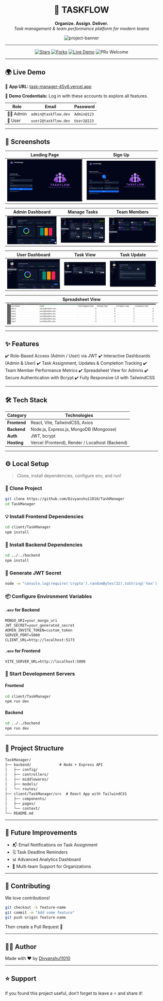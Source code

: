 <h1 align="center">🚀 TASKFLOW</h1>

<p align="center">
  <b>Organize. Assign. Deliver.</b><br>
  <i>Task management & team performance platform for modern teams</i>
</p>

<p align="center">
  <img src="https://socialify.git.ci/Divyanshu11010/TaskManager/image?custom_description=Organize.Assign.Deliver.&description=1&language=1&name=1&owner=1&stargazers=1&theme=Auto" alt="project-banner">
</p>

---

<p align="center">
  <a href="https://github.com/Divyanshu11010/TaskManager"><img src="https://img.shields.io/github/stars/Divyanshu11010/TaskManager?style=for-the-badge&logo=github" alt="Stars"></a>
  <a href="https://github.com/Divyanshu11010/TaskManager/fork"><img src="https://img.shields.io/github/forks/Divyanshu11010/TaskManager?style=for-the-badge&logo=github" alt="Forks"></a>
  <a href="https://task-manager-45y6.vercel.app/"><img src="https://img.shields.io/badge/Live-Demo-blueviolet?style=for-the-badge&logo=vercel" alt="Live Demo"></a>
  <img src="https://img.shields.io/badge/PRs-Welcome-success?style=for-the-badge&logo=github" alt="PRs Welcome">
</p>

---

## 🌍 Live Demo

🔗 **App URL:** [task-manager-45y6.vercel.app](https://task-manager-45y6.vercel.app/)

🧪 **Demo Credentials:** Log in with these accounts to explore all features.

| Role    | Email                | Password    |
| ------- | -------------------- | ----------- |
| 👨‍💼 Admin | `admin@taskflow.dev` | `Admin@123` |
| 👷 User  | `user2@taskflow.dev` | `User2@123` |

---

## 📸 Screenshots

| Landing Page                                                                                                   | Sign Up                                                                                                        |
| -------------------------------------------------------------------------------------------------------------- | -------------------------------------------------------------------------------------------------------------- |
| ![](https://github.com/Divyanshu11010/TaskManager/blob/main/client/TaskManager/snapshots/landing.png?raw=true) | ![](https://github.com/Divyanshu11010/TaskManager/blob/main/client/TaskManager/snapshots/sign_up.png?raw=true) |

| Admin Dashboard                                                                                                        | Manage Tasks                                                                                                       | Team Members                                                                                                        |
| ---------------------------------------------------------------------------------------------------------------------- | ------------------------------------------------------------------------------------------------------------------ | ------------------------------------------------------------------------------------------------------------------- |
| ![](https://github.com/Divyanshu11010/TaskManager/blob/main/client/TaskManager/snapshots/admin_dashboard.png?raw=true) | ![](https://github.com/Divyanshu11010/TaskManager/blob/main/client/TaskManager/snapshots/admin_tasks.png?raw=true) | ![](https://github.com/Divyanshu11010/TaskManager/blob/main/client/TaskManager/snapshots/team_members.png?raw=true) |

| User Dashboard                                                                                                        | Task View                                                                                                         | Task Update                                                                                                             |
| --------------------------------------------------------------------------------------------------------------------- | ----------------------------------------------------------------------------------------------------------------- | ----------------------------------------------------------------------------------------------------------------------- |
| ![](https://github.com/Divyanshu11010/TaskManager/blob/main/client/TaskManager/snapshots/user_dashboard.png?raw=true) | ![](https://github.com/Divyanshu11010/TaskManager/blob/main/client/TaskManager/snapshots/user_tasks.png?raw=true) | ![](https://github.com/Divyanshu11010/TaskManager/blob/main/client/TaskManager/snapshots/user_update_task.png?raw=true) |

| Spreadsheet View                                                                                                   |
| ------------------------------------------------------------------------------------------------------------------ |
| ![](https://github.com/Divyanshu11010/TaskManager/blob/main/client/TaskManager/snapshots/spreadsheet.png?raw=true) |

---

## ✨ Features

✔️ Role-Based Access (Admin / User) via JWT
✔️ Interactive Dashboards (Admin & User)
✔️ Task Assignment, Updates & Completion Tracking
✔️ Team Member Performance Metrics
✔️ Spreadsheet View for Admins
✔️ Secure Authentication with Bcrypt
✔️ Fully Responsive UI with TailwindCSS

---

## 🛠️ Tech Stack

| Category     | Technologies                                    |
| ------------ | ----------------------------------------------- |
| **Frontend** | React, Vite, TailwindCSS, Axios                 |
| **Backend**  | Node.js, Express.js, MongoDB (Mongoose)         |
| **Auth**     | JWT, bcrypt                                     |
| **Hosting**  | Vercel (Frontend), Render / Localhost (Backend) |

---

## ⚙️ Local Setup

> Clone, install dependencies, configure env, and run!

### 🔁 Clone Project

```bash
git clone https://github.com/Divyanshu11010/TaskManager
cd TaskManager
```

### 💡 Install Frontend Dependencies

```bash
cd client/TaskManager
npm install
```

### 🧠 Install Backend Dependencies

```bash
cd ../../backend
npm install
```

### 🔐 Generate JWT Secret

```bash
node -e "console.log(require('crypto').randomBytes(32).toString('hex'))"
```

### 📦 Configure Environment Variables

#### `.env` for **Backend**

```env
MONGO_URI=your_mongo_uri
JWT_SECRET=your_generated_secret
ADMIN_INVITE_TOKEN=custom_token
SERVER_PORT=5000
CLIENT_URL=http://localhost:5173
```

#### `.env` for **Frontend**

```env
VITE_SERVER_URL=http://localhost:5000
```

### 🚀 Start Development Servers

#### Frontend

```bash
cd client/TaskManager
npm run dev
```

#### Backend

```bash
cd ../../backend
npm run dev
```

---

## 📁 Project Structure

```
TaskManager/
├── backend/             # Node + Express API
│   ├── config/
│   ├── controllers/
│   ├── middlewares/
│   ├── models/
│   └── routes/
├── client/TaskManager/src  # React App with TailwindCSS
│   ├── components/
│   ├── pages/
│   └── context/
└── README.md
```

---

## 🚧 Future Improvements

* 📬 Email Notifications on Task Assignment
* 🗓️ Task Deadline Reminders
* 📊 Advanced Analytics Dashboard
* 🧩 Multi-team Support for Organizations

---

## 🤝 Contributing

We love contributions!

```bash
git checkout -b feature-name
git commit -m "Add some feature"
git push origin feature-name
```

Then create a Pull Request 🚀

---

## 👨‍💻 Author

Made with ❤️ by [Divyanshu11010](https://github.com/Divyanshu11010)

---

## ⭐ Support

If you found this project useful, don’t forget to leave a ⭐ and share it!
